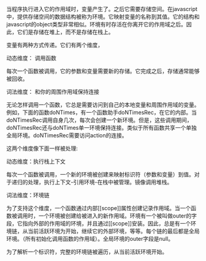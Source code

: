 当程序执行进入它的作用域时，变量产生了。之后它需要存储空间。在javascript中，提供存储空间的数据结构被称为环境。它映射变量的名称到其值。它的结构和javascript的object类型非常相似。环境有时存活在你离开它的作用域之后。因此，它们是存储在堆上，而不是存储在栈上。

变量有两种方式传递。它们有两个维度，

动态维度： 调用函数

每次一个函数被调用，它的参数和变量需要新的存储。它完成之后，存储通常能够被回收。

词法维度： 和你的周围作用域保持连接

无论怎样调用一个函数，它总是需要访问到自己的本地变量和周围作用域的变量。例如，下面的函数doNTimes，有一个函数助手doNTimesRec，在它的内部。当doNTimesRec调用自身几次，每次会创建一个新环境。但是，这些调用期间，doNTimesRec还与doNTimes单一环境保持连接。类似于所有函数共享一个单独全局环境。doNTimesRec需要访问action的连接。

这两个维度像下面一样被处理:

动态维度：执行栈上下文

每次一个函数被调用，一个新的环境被创建来映射标识符（参数和变量）到值。对于递归的处理，执行上下文-引用环境-在栈中被管理。镜像调用堆栈。

词法维度：环境链

为了支持这个维度，一个函数通过内部[[scope]]属性创建记录作用域。当一个函数被调用时，一个环境被创建给被进入的新作用域。环境有一个被叫做outer的字段，它指向外部的作用域的环境，并且通过[[scope]]安装。因此，总是有一个环境链，从当前活跃环境为开始，继续它的外部环境，等等。每个链的最后都是全局环境。（所有初始化调用函数的作用域）。全局环境的outer字段是null。

为了解析一个标识符，完整的环境链被遍历，从当前活跃环境开始。